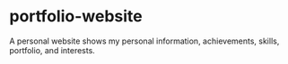 # portfolio-website
A personal website shows my personal information, achievements, skills, portfolio, and interests.

